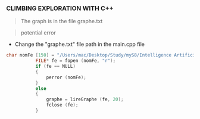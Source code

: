 ### CLIMBING EXPLORATION WITH C++

> The graph is in the file graphe.txt

> potential error

- Change the "graphe.txt" file path in the main.cpp file

```C++
char nomFe [150] = "/Users/mac/Desktop/Study/myS8/Intelligence Artificielle/PART2/Escalade/Escalade/graphe.txt";
           FILE* fe = fopen (nomFe, "r");
           if (fe == NULL)
           {
               perror (nomFe);
           }
           else
           {
               graphe = lireGraphe (fe, 20);
               fclose (fe);
           }
```
